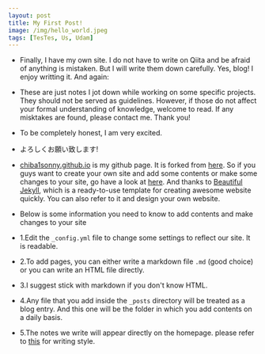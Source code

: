 ```yaml
---
layout: post
title: My First Post!
image: /img/hello_world.jpeg
tags: [TesTes, Us, Udam]
---
```


- Finally, I have my own site. I do not have to write on Qiita and be afraid of anything is mistaken. But I will write them down carefully. Yes, blog! I enjoy writting it. And again:
- These are just notes I jot down while working on some specific projects. They should not be served as guidelines. However, if those do not affect your formal understanding of knowledge, welcome to read. If any misktakes are found, please contact me. Thank you!
- To be completely honest, I am very excited.
- よろしくお願い致します!

- [chiba1sonny.github.io](https://chiba1sonny.github.io/) is my github page. It is forked from [here](https://github.com/jpuritz/jpuritz.github.io). So if you guys want to create your own site and add some contents or make some changes to your site, go have a look at [here](https://github.com/jpuritz/jpuritz.github.io/blob/master/README.md). And thanks to [Beautiful Jekyll](https://github.com/daattali/beautiful-jekyll/blob/master/README.md), which is a ready-to-use template for creating awesome website quickly. You can also refer to it and design your own website. 
- Below is some information you need to know to add contents and make changes to your site
- 1.Edit the `_config.yml` file to change some settings to reflect our site. It is readable.
- 2.To add pages, you can either write a markdown file `.md` (good choice) or you can write an HTML file directly.
- 3.I suggest stick with markdown if you don't know HTML.
- 4.Any file that you add inside the `_posts` directory will be treated as a blog entry. And this one will be the folder in which you add contents on a daily basis.
- 5.The notes we write will appear directly on the homepage. please refer to [this](https://github.com/MGLOrga/writing-template/blob/main/2000-01-01-template.md) for writing style.

